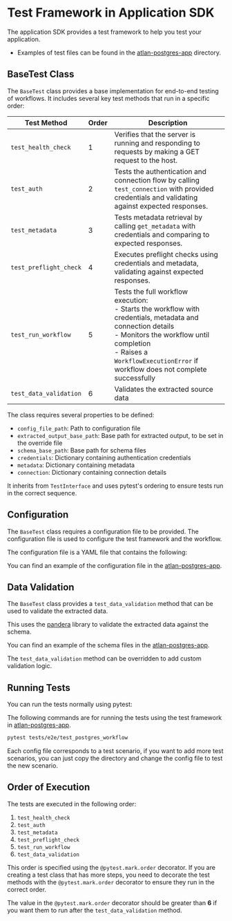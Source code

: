 # Test Framework in Application SDK

The application SDK provides a test framework to help you test your application.

- Examples of test files can be found in the [atlan-postgres-app](https://github.com/atlanhq/atlan-postgres-app/tree/main/tests/e2e/test_postgres_workflow) directory.


## BaseTest Class

The `BaseTest` class provides a base implementation for end-to-end testing of workflows. It includes several key test methods that run in a specific order:

| Test Method            | Order | Description                                                                                                                                                                                                                                       |
| ---------------------- | ----- | ------------------------------------------------------------------------------------------------------------------------------------------------------------------------------------------------------------------------------------------------- |
| `test_health_check`    | 1     | Verifies that the server is running and responding to requests by making a GET request to the host.                                                                                                                                               |
| `test_auth`            | 2     | Tests the authentication and connection flow by calling `test_connection` with provided credentials and validating against expected responses.                                                                                                    |
| `test_metadata`        | 3     | Tests metadata retrieval by calling `get_metadata` with credentials and comparing to expected responses.                                                                                                                                          |
| `test_preflight_check` | 4     | Executes preflight checks using credentials and metadata, validating against expected responses.                                                                                                                                                  |
| `test_run_workflow`    | 5     | Tests the full workflow execution: <br> - Starts the workflow with credentials, metadata and connection details <br> - Monitors the workflow until completion <br> - Raises a `WorkflowExecutionError` if workflow does not complete successfully |
| `test_data_validation` | 6     | Validates the extracted source data                                                                                                                                                                                                               |

The class requires several properties to be defined:

- `config_file_path`: Path to configuration file
- `extracted_output_base_path`: Base path for extracted output, to be set in the override file
- `schema_base_path`: Base path for schema files
- `credentials`: Dictionary containing authentication credentials
- `metadata`: Dictionary containing metadata
- `connection`: Dictionary containing connection details

It inherits from `TestInterface` and uses pytest's ordering to ensure tests run in the correct sequence.

## Configuration

The `BaseTest` class requires a configuration file to be provided. The configuration file is used to configure the test framework and the workflow.

The configuration file is a YAML file that contains the following:

You can find an example of the configuration file in the [atlan-postgres-app](https://github.com/atlanhq/atlan-postgres-app/blob/main/tests/e2e/test_postgres_workflow/config.yaml).

## Data Validation

The `BaseTest` class provides a `test_data_validation` method that can be used to validate the extracted data.

This uses the [pandera](https://pandera.readthedocs.io/en/stable/) library to validate the extracted data against the schema.

You can find an example of the schema files in the [atlan-postgres-app](https://github.com/atlanhq/atlan-postgres-app/tree/main/tests/e2e/test_postgres_workflow/schema).

The  `test_data_validation` method can be overridden to add custom validation logic.

## Running Tests

You can run the tests normally using pytest:

The following commands are for running the tests using the test framework in [atlan-postgres-app](https://github.com/atlanhq/atlan-postgres-app/tree/main/tests/e2e/test_postgres_workflow).

```bash
pytest tests/e2e/test_postgres_workflow
```

Each config file corresponds to a test scenario, if you want to add more test scenarios, you can just copy the directory and change the config file to test the new scenario.

## Order of Execution

The tests are executed in the following order:

1. `test_health_check`
2. `test_auth`
3. `test_metadata`
4. `test_preflight_check`
5. `test_run_workflow`
6. `test_data_validation`

This order is specified using the `@pytest.mark.order` decorator. If you are creating a test class that has more steps, you need to decorate the test methods with the `@pytest.mark.order` decorator to ensure they run in the correct order.

The value in the `@pytest.mark.order` decorator should be greater than **6** if you want them to run after the `test_data_validation` method.

